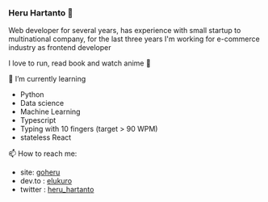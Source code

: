 ### Heru Hartanto 👋

Web developer for several years, has experience with small startup to multinational company, for the last three years I'm working for e-commerce industry as frontend developer

I love to run, read book and watch anime 🦁

  
🌱 I’m currently learning 
  - Python 
  - Data science
  - Machine Learning
  - Typescript
  - Typing with 10 fingers (target > 90 WPM)
  - stateless React
    
  
📫 How to reach me:
  - site: [goheru](http://goheru.com)
  - dev.to : [elukuro](https://dev.to/elukuro)
  - twitter : [heru_hartanto](https://twitter.com/heru_hartanto)
